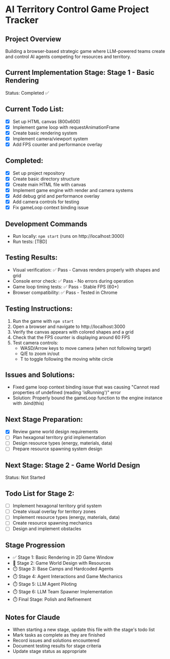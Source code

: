 # AI Territory Control Game Project Tracker

## Project Overview
Building a browser-based strategic game where LLM-powered teams create and control AI agents competing for resources and territory.

## Current Implementation Stage: Stage 1 - Basic Rendering
Status: Completed ✅

## Current Todo List:
- [x] Set up HTML canvas (800x600)
- [x] Implement game loop with requestAnimationFrame
- [x] Create basic rendering system
- [x] Implement camera/viewport system
- [x] Add FPS counter and performance overlay

## Completed:
- [x] Set up project repository
- [x] Create basic directory structure
- [x] Create main HTML file with canvas
- [x] Implement game engine with render and camera systems
- [x] Add debug grid and performance overlay
- [x] Add camera controls for testing
- [x] Fix gameLoop context binding issue

## Development Commands
- Run locally: `npm start` (runs on http://localhost:3000)
- Run tests: [TBD]

## Testing Results:
- Visual verification: ✅ Pass - Canvas renders properly with shapes and grid
- Console error check: ✅ Pass - No errors during operation
- Game loop timing tests: ✅ Pass - Stable FPS (60+)
- Browser compatibility: ✅ Pass - Tested in Chrome

## Testing Instructions:
1. Run the game with `npm start`
2. Open a browser and navigate to http://localhost:3000
3. Verify the canvas appears with colored shapes and a grid
4. Check that the FPS counter is displaying around 60 FPS
5. Test camera controls:
   - WASD/Arrow keys to move camera (when not following target)
   - Q/E to zoom in/out
   - T to toggle following the moving white circle

## Issues and Solutions:
- Fixed game loop context binding issue that was causing "Cannot read properties of undefined (reading 'isRunning')" error
- Solution: Properly bound the gameLoop function to the engine instance with .bind(this)

## Next Stage Preparation:
- [x] Review game world design requirements
- [ ] Plan hexagonal territory grid implementation
- [ ] Design resource types (energy, materials, data)
- [ ] Prepare resource spawning system design

## Next Stage: Stage 2 - Game World Design
Status: Not Started

## Todo List for Stage 2:
- [ ] Implement hexagonal territory grid system
- [ ] Create visual overlay for territory zones
- [ ] Implement resource types (energy, materials, data)
- [ ] Create resource spawning mechanics
- [ ] Design and implement obstacles

## Stage Progression
- ✅ Stage 1: Basic Rendering in 2D Game Window
- 🔄 Stage 2: Game World Design with Resources
- ⏱️ Stage 3: Base Camps and Hardcoded Agents
- ⏱️ Stage 4: Agent Interactions and Game Mechanics
- ⏱️ Stage 5: LLM Agent Piloting
- ⏱️ Stage 6: LLM Team Spawner Implementation
- ⏱️ Final Stage: Polish and Refinement

## Notes for Claude
- When starting a new stage, update this file with the stage's todo list
- Mark tasks as complete as they are finished
- Record issues and solutions encountered
- Document testing results for stage criteria
- Update stage status as appropriate